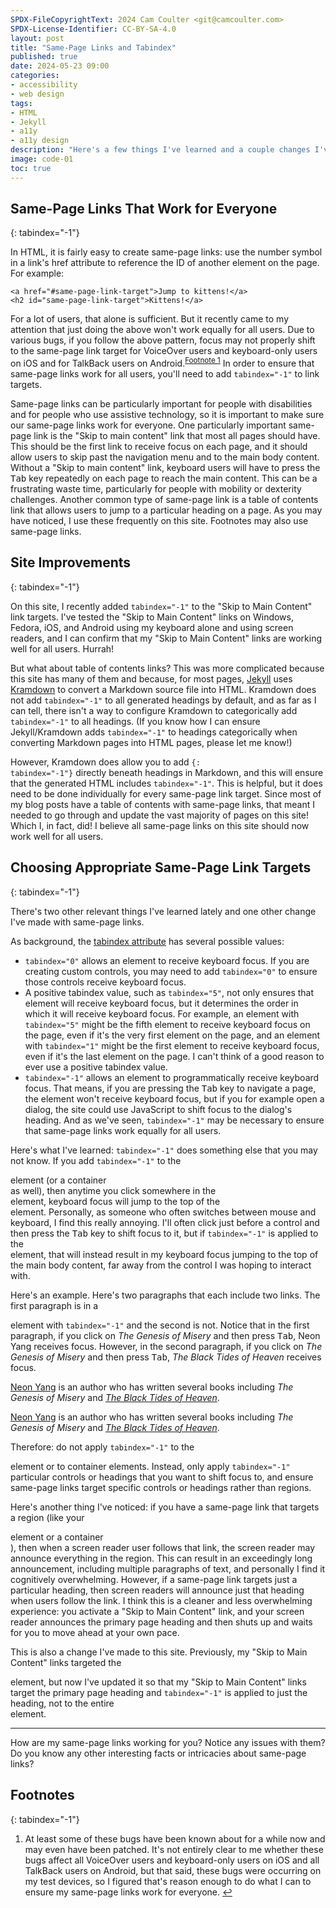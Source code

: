 ```yaml
---
SPDX-FileCopyrightText: 2024 Cam Coulter <git@camcoulter.com>
SPDX-License-Identifier: CC-BY-SA-4.0
layout: post
title: "Same-Page Links and Tabindex"
published: true
date: 2024-05-23 09:00
categories:
- accessibility
- web design
tags:
- HTML
- Jekyll
- a11y
- a11y design
description: "Here's a few things I've learned and a couple changes I've made to this site."
image: code-01
toc: true
---
```


## Same-Page Links That Work for Everyone
{: tabindex="-1"}

In HTML, it is fairly easy to create same-page links: use the number symbol in a link's href attribute to reference the ID of another element on the page. For example:

```
<a href="#same-page-link-target">Jump to kittens!</a>  
<h2 id="same-page-link-target">Kittens!</a>
```

For a lot of users, that alone is sufficient. But it recently came to my attention that just doing the above won't work equally for all users. Due to various bugs, if you follow the above pattern, focus may not properly shift to the same-page link target for VoiceOver users and keyboard-only users on iOS and for TalkBack users on Android.<sup><a href="#ftn-1" id="ftn-ref-1"><span class="visually-hidden">Footnote </span>1</a></sup> In order to ensure that same-page links work for all users, you'll need to add <code>tabindex="-1"</code> to link targets.

Same-page links can be particularly important for people with disabilities and for people who use assistive technology, so it is important to make sure our same-page links work for everyone. One particularly important same-page link is the "Skip to main content" link that most all pages should have. This should be the first link to receive focus on each page, and it should allow users to skip past the navigation menu and to the main body content. Without a "Skip to main content" link, keyboard users will have to press the <kbd>Tab</kbd> key repeatedly on each page to reach the main content. This can be a frustrating waste time, particularly for people with mobility or dexterity challenges. Another common type of same-page link is a table of contents link that allows users to jump to a particular heading on a page. As you may have noticed, I use these frequently on this site. Footnotes may also use same-page links.

## Site Improvements
{: tabindex="-1"}

On this site, I recently added <code>tabindex="-1"</code> to the "Skip to Main Content" link targets. I've tested the "Skip to Main Content" links on Windows, Fedora, iOS, and Android using my keyboard alone and using screen readers, and I can confirm that my "Skip to Main Content" links are working well for all users. Hurrah!

But what about table of contents links? This was more complicated because this site has many of them and because, for most pages, [Jekyll](https://jekyllrb.com/) uses [Kramdown](https://kramdown.gettalong.org/index.html) to convert a Markdown source file into HTML. Kramdown does not add <code>tabindex="-1"</code> to all generated headings by default, and as far as I can tell, there isn't a way to configure Kramdown to categorically add <code>tabindex="-1"</code> to all headings. (If you know how I can ensure Jekyll/Kramdown adds <code>tabindex="-1"</code> to headings categorically when converting Markdown pages into HTML pages, please let me know!)

However, Kramdown does allow you to add <code>{: tabindex="-1"}</code> directly beneath headings in Markdown, and this will ensure that the generated HTML includes <code>tabindex="-1"</code>. This is helpful, but it does need to be done individually for every same-page link target. Since most of my blog posts have a table of contents with same-page links, that meant I needed to go through and update the vast majority of pages on this site! Which I, in fact, did! I believe all same-page links on this site should now work well for all users.

## Choosing Appropriate Same-Page Link Targets
{: tabindex="-1"}

There's two other relevant things I've learned lately and one other change I've made with same-page links.

As background, the [tabindex attribute](https://developer.mozilla.org/en-US/docs/Web/HTML/Global_attributes/tabindex) has several possible values:

* <code>tabindex="0"</code> allows an element to receive keyboard focus. If you are creating custom controls, you may need to add <code>tabindex="0"</code> to ensure those controls receive keyboard focus.
* A positive tabindex value, such as <code>tabindex="5"</code>, not only ensures that element will receive keyboard focus, but it determines the order in which it will receive keyboard focus. For example, an element with <code>tabindex="5"</code> might be the fifth element to receive keyboard focus on the page, even if it's the very first element on the page, and an element with <code>tabindex="1"</code> might be the first element to receive keyboard focus, even if it's the last element on the page. I can't think of a good reason to ever use a positive tabindex value.
* <code>tabindex="-1"</code> allows an element to programmatically receive keyboard focus. That means, if you are pressing the <kbd>Tab</kbd> key to navigate a page, the element won't receive keyboard focus, but if you for example open a dialog, the site could use JavaScript to shift focus to the dialog's heading. And as we've seen, <code>tabindex="-1"</code> may be necessary to ensure that same-page links work equally for all users.

Here's what I've learned: <code>tabindex="-1"</code> does something else that you may not know. If you add <code>tabindex="-1"</code> to the <code><main></code> element (or a container <code><div></code> as well), then anytime you click somewhere in the <code><main></code> element, keyboard focus will jump to the top of the <code><main></code> element. Personally, as someone who often switches between mouse and keyboard, I find this really annoying. I'll often click just before a control and then press the <kbd>Tab</kbd> key to shift focus to it, but if <code>tabindex="-1"</code> is applied to the <code><main></code> element, that will instead result in my keyboard focus jumping to the top of the main body content, far away from the control I was hoping to interact with.

Here's an example. Here's two paragraphs that each include two links. The first paragraph is in a <code><div></code> element with <code>tabindex="-1"</code> and the second is not. Notice that in the first paragraph, if you click on <cite>The Genesis of Misery</cite> and then press <kbd>Tab</kbd>, Neon Yang receives focus. However, in the second paragraph, if you click on <cite>The Genesis of Misery</cite> and then press <kbd>Tab</kbd>, <cite>The Black Tides of Heaven</cite> receives focus.

<div class="raised" tabindex="-1">
<p><a href="https://neonyang.com/">Neon Yang</a> is an author who has written several books including <cite>The Genesis of Misery</cite> and <a href="https://torpublishinggroup.com/the-black-tides-of-heaven/"><cite>The Black Tides of Heaven</cite></a>.</p>
</div>

<div class="raised">
<p><a href="https://neonyang.com/">Neon Yang</a> is an author who has written several books including <cite>The Genesis of Misery</cite> and <a href="https://torpublishinggroup.com/the-black-tides-of-heaven/"><cite>The Black Tides of Heaven</cite></a>.</p>
</div>

Therefore: do not apply <code>tabindex="-1"</code> to the <code><main></code> element or to container elements. Instead, only apply <code>tabindex="-1"</code> particular controls or headings that you want to shift focus to, and ensure same-page links target specific controls or headings rather than regions.

Here's another thing I've noticed: if you have a same-page link that targets a region (like your <code><main></code> element or a container <code><div></code>), then when a screen reader user follows that link, the screen reader may announce everything in the region. This can result in an exceedingly long announcement, including multiple paragraphs of text, and personally I find it cognitively overwhelming. However, if a same-page link targets just a particular heading, then screen readers will announce just that heading when users follow the link. I think this is a cleaner and less overwhelming experience: you activate a "Skip to Main Content" link, and your screen reader announces the primary page heading and then shuts up and waits for you to move ahead at your own pace.

This is also a change I've made to this site. Previously, my "Skip to Main Content" links targeted the <code><main></code> element, but now I've updated it so that my "Skip to Main Content" links target the primary page heading and <code>tabindex="-1"</code> is applied to just the heading, not to the entire <code><main></code> element.

***

How are my same-page links working for you? Notice any issues with them? Do you know any other interesting facts or intricacies about same-page links?

## Footnotes
{: tabindex="-1"}

<ol>
    <li id="ftn-1" tabindex="-1"><p>At least some of these bugs have been known about for a while now and may even have been patched. It's not entirely clear to me whether these bugs affect all VoiceOver users and keyboard-only users on iOS and all TalkBack users on Android, but that said, these bugs were occurring on my test devices, so I figured that's reason enough to do what I can to ensure my same-page links work for everyone. <a href="#ftn-ref-1" aria-label="Return to text, Footnote 1">&#8617;</a></p></li>
</ol>
